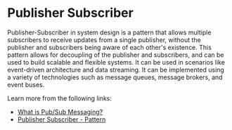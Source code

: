 # Publisher Subscriber

Publisher-Subscriber in system design is a pattern that allows multiple subscribers to receive updates from a single publisher, without the publisher and subscribers being aware of each other's existence. This pattern allows for decoupling of the publisher and subscribers, and can be used to build scalable and flexible systems. It can be used in scenarios like event-driven architecture and data streaming. It can be implemented using a variety of technologies such as message queues, message brokers, and event buses.

Learn more from the following links:

- [What is Pub/Sub Messaging?](https://aws.amazon.com/pub-sub-messaging/)
- [Publisher Subscriber - Pattern](https://www.enjoyalgorithms.com/blog/publisher-subscriber-pattern)
